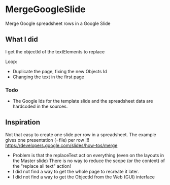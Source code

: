 # MergeGoogleSlide
Merge Google spreadsheet rows in a Google Slide


## What I did
I get the objectId of the textElements to replace

Loop:
- Duplicate the page, fixing the new Objects Id
- Changing the text in the first page

### Todo

- The Google Ids for the template slide and the spreadsheet data are hardcoded in the sources.

## Inspiration
Not that easy to create one slide per row in a spreadsheet.
The example gives one presentation (=file) per row !!! https://developers.google.com/slides/how-tos/merge
- Problem is that the replaceText act on everything (even on the layouts in the Master slide)
  There is no way to reduce the scope (or the context) of the "replace all text" action!
- I did not find a way to get the whole page to recreate it later.
- I did not find a way to get the ObjectId from the Web (GUI) interface
